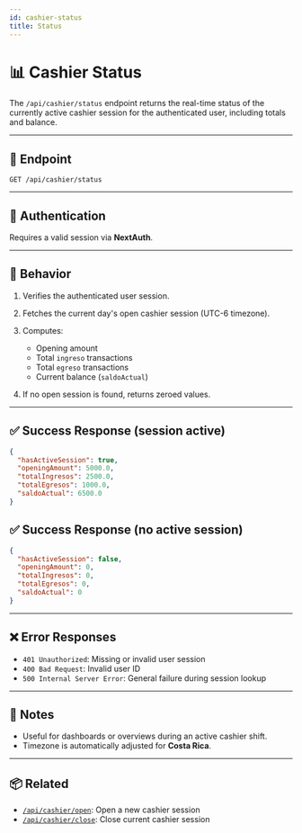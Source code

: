 ```yaml
---
id: cashier-status
title: Status
---
```


# 📊 Cashier Status

The `/api/cashier/status` endpoint returns the real-time status of the currently active cashier session for the authenticated user, including totals and balance.

---

## 📍 Endpoint

```http
GET /api/cashier/status
```

---

## 🔐 Authentication

Requires a valid session via **NextAuth**.

---

## 🔄 Behavior

1. Verifies the authenticated user session.
2. Fetches the current day's open cashier session (UTC-6 timezone).
3. Computes:

   - Opening amount
   - Total `ingreso` transactions
   - Total `egreso` transactions
   - Current balance (`saldoActual`)

4. If no open session is found, returns zeroed values.

---

## ✅ Success Response (session active)

```json
{
  "hasActiveSession": true,
  "openingAmount": 5000.0,
  "totalIngresos": 2500.0,
  "totalEgresos": 1000.0,
  "saldoActual": 6500.0
}
```

## ✅ Success Response (no active session)

```json
{
  "hasActiveSession": false,
  "openingAmount": 0,
  "totalIngresos": 0,
  "totalEgresos": 0,
  "saldoActual": 0
}
```

---

## ❌ Error Responses

- `401 Unauthorized`: Missing or invalid user session
- `400 Bad Request`: Invalid user ID
- `500 Internal Server Error`: General failure during session lookup

---

## 📝 Notes

- Useful for dashboards or overviews during an active cashier shift.
- Timezone is automatically adjusted for **Costa Rica**.

---

## 📦 Related

- [`/api/cashier/open`](./open.md): Open a new cashier session
- [`/api/cashier/close`](./close.md): Close current cashier session
